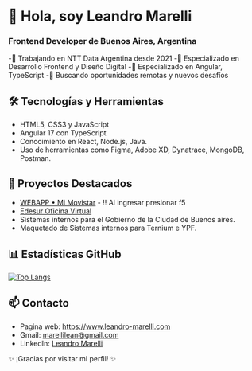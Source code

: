 # 👋 Hola, soy Leandro Marelli

### Frontend Developer de Buenos Aires, Argentina

-💼 Trabajando en NTT Data Argentina desde 2021
-👀 Especializado en Desarrollo Frontend y Diseño Digital
-🌱 Especializado en Angular, TypeScript
-💞️ Buscando oportunidades remotas y nuevos desafíos

## 🛠️ Tecnologías y Herramientas
- HTML5, CSS3 y JavaScript
- Angular 17 con TypeScript
- Conocimiento en React, Node.js, Java.
- Uso de herramientas como Figma, Adobe XD, Dynatrace, MongoDB, Postman.

## 🚀 Proyectos Destacados
- [WEBAPP • Mi Movistar](https://app.movistar.com.ar/home) - !! Al ingresar presionar f5
- [Edesur Oficina Virtual](https://ov.edesur.com.ar/login)
- Sistemas internos para el Gobierno de la Ciudad de Buenos aires.
- Maquetado de Sistemas internos para Ternium e YPF.

## 📊 Estadísticas GitHub
[![Top Langs](https://github-readme-stats.vercel.app/api/top-langs/?username=leanmarelli&layout=compact)](https://github.com/anuraghazra/github-readme-stats)

## 📫 Contacto
- Pagina web: https://www.leandro-marelli.com
- Gmail: marellilean@gmail.com
- LinkedIn: [Leandro Marelli](https://www.linkedin.com/in/leandromarelli/)

✨ ¡Gracias por visitar mi perfil! ✨


<!---
leanmarelli/leanmarelli is a ✨ special ✨ repository because its `README.md` (this file) appears on your GitHub profile.
You can click the Preview link to take a look at your changes.
--->
